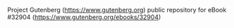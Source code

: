 Project Gutenberg (https://www.gutenberg.org) public repository for eBook #32904 (https://www.gutenberg.org/ebooks/32904)
